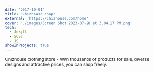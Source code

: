 ```yaml
---
date: '2017-10-01'
title: 'Chizhouse shop'
external: 'https://chizhouse.com/home'
cover: './images/Screen Shot 2023-07-28 at 3.04.17 PM.png'
tech:
  - Jekyll
  - SCSS
  - JS
showInProjects: true
---
```


Chizhouse clothing store - With thousands of products for sale, diverse designs and attractive prices, you can shop freely.
